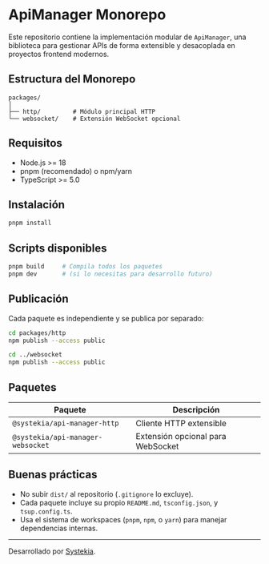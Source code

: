# ApiManager Monorepo

Este repositorio contiene la implementación modular de `ApiManager`, una biblioteca para gestionar APIs de forma extensible y desacoplada en proyectos frontend modernos.

## Estructura del Monorepo

```
packages/
│
├── http/         # Módulo principal HTTP
└── websocket/    # Extensión WebSocket opcional
```

## Requisitos

-   Node.js >= 18
-   pnpm (recomendado) o npm/yarn
-   TypeScript >= 5.0

## Instalación

```bash
pnpm install
```

## Scripts disponibles

```bash
pnpm build     # Compila todos los paquetes
pnpm dev       # (si lo necesitas para desarrollo futuro)
```

## Publicación

Cada paquete es independiente y se publica por separado:

```bash
cd packages/http
npm publish --access public

cd ../websocket
npm publish --access public
```

## Paquetes

| Paquete                           | Descripción                       |
| --------------------------------- | --------------------------------- |
| `@systekia/api-manager-http`      | Cliente HTTP extensible           |
| `@systekia/api-manager-websocket` | Extensión opcional para WebSocket |

## Buenas prácticas

-   No subir `dist/` al repositorio (`.gitignore` lo excluye).
-   Cada paquete incluye su propio `README.md`, `tsconfig.json`, y `tsup.config.ts`.
-   Usa el sistema de workspaces (`pnpm`, `npm`, o `yarn`) para manejar dependencias internas.

---

Desarrollado por [Systekia](https://github.com/systekia).
